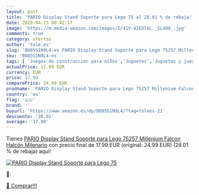 ```yaml
---
layout: post
title: 'PARIO Display Stand Soporte para Lego 75 al 28.01 % de rebaja'
date: 2020-04-15 00:42:17
image: 'https://m.media-amazon.com/images/I/41V-42EDlbL._SL400_.jpg'
comments: true
category: ofertas
author: 'tole.es'
slug: 'B085S1N9L4-es PARIO Display Stand Soporte para Lego 75257 Millenium...'
sku: 'B085S1N9L4-es'
tags: [ 'Juegos de construcción para niños','Juguetes','Juguetes y juegos','lego', ]
actualPrice: 17.99 EUR
currency: EUR
price: 17.99
comparePrice: 24.99 EUR
prodname: 'PARIO Display Stand Soporte para Lego 75257 Millenium Falcon Halcón Milenario'
country: 'es'
flag: '🇪🇸'
brand: ''
buyurl: 'https://www.amazon.es/dp/B085S1N9L4/?tag=tolees-21'
descuento: '28.01'
average: '17.99'
---
```


Tienes [PARIO Display Stand Soporte para Lego 75257 Millenium Falcon Halcón Milenario](https://www.amazon.es/dp/B085S1N9L4/?tag=tolees-21) con precio final de  17.99 EUR (original: 24.99 EUR) (28.01 %  de rebaja) aqui!

[![PARIO Display Stand Soporte para Lego 75](https://m.media-amazon.com/images/I/41V-42EDlbL._SL400_.jpg)](https://www.amazon.es/dp/B085S1N9L4/?tag=tolees-21)

🔎:


[🛒 Comprar!!!](https://www.amazon.es/dp/B085S1N9L4/?tag=tolees-21)
